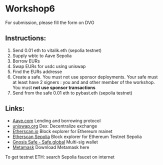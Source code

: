 # Workshop6

For submission, please fill the form on DVO

## Instructions:


1. Send 0.01 eth to vitalik.eth (sepolia testnet)
2. Supply wbtc to Aave Sepolia
3. Borrow EURs
4. Swap EURs for usdc using uniswap
5. Find the EURs addresse
6. Create a safe. You must not use sponsor deployments. Your safe must at least have 2 signers : you and and other member of the workshop.
You must **not use sponsor transactions**
7. Send from the safe 0.01 eth to pybast.eth (sepolia testnet)

## Links:
- [Aave.com](https://aave.com/) Lending and borrowing protocol
- [uniswap.org](https://uniswap.org) Dex: Decentralize exchange
- [Etherscan.io](https://etherscan.io) Block explorer for Ethereum mainet
- [Etherscan Sepolia](https://sepolia.etherscan.io/) Block explorer for Ethereum Testnet Sepolia
- [Gnosis Safe - Safe.global](https://safe.global) Multi-sig wallet
- [Metamask](https://metamask.io/download/) Download Metamask here

To get testnet ETH: search Sepolia faucet on internet
